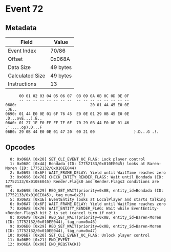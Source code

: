 # Event 72

## Metadata

| Field           | Value    |
|-----------------|----------|
| Event Index     | 70/86    |
| Offset          | 0x068A   |
| Data Size       | 49 bytes |
| Calculated Size | 49 bytes |
| Instructions    | 13       |

```
      00 01 02 03 04 05 06 07  08 09 0A 0B 0C 0D 0E 0F
      -- -- -- -- -- -- -- --  -- -- -- -- -- -- -- --
0680:                                20 01 4A 45 E0 0E             .JE..
0690: 01 44 E0 0E 01 6F 76 45  E0 0E 01 29 0B 45 E0 0E  .D...ovE...).E..
06A0: 01 27 1E F0 FF FF 7F 6F  70 29 0B 44 E0 0E 01 46  .'.....op).D...F
06B0: 29 0B 44 E0 0E 01 47 20  00 21 00                 ).D...G .!.     
```

## Opcodes

```
  0: 0x068A [0x20] SET_CLI_EVENT_UC_FLAG: Lock player control
  1: 0x068C [0x4A] Bondada (ID: 17752133/0x010EE045) looks at Baren-Moren (ID: 17752132/0x010EE044)
  2: 0x0695 [0x6F] WAIT_FRAME_DELAY: Yield until WaitTime reaches zero
  3: 0x0696 [0x76] CHECK_ENTITY_RENDER_FLAGS: Wait until Bondada (ID: 17752133/0x010EE045) Render.Flags0 and Render.Flags3 conditions are met
  4: 0x069B [0x29] REQ_SET_WAIT(priority=0x0B, entity_id=Bondada (ID: 17752133/0x010EE045), tag_num=0x27)
  5: 0x06A2 [0x1E] EventEntity looks at LocalPlayer and starts talking
  6: 0x06A7 [0x6F] WAIT_FRAME_DELAY: Yield until WaitTime reaches zero
  7: 0x06A8 [0x70] WAIT_ENTITY_RENDER_FLAG: Wait while EventEntity->Render.Flags3 bit 2 is set (cancel turn if not)
  8: 0x06A9 [0x29] REQ_SET_WAIT(priority=0x0B, entity_id=Baren-Moren (ID: 17752132/0x010EE044), tag_num=0x46)
  9: 0x06B0 [0x29] REQ_SET_WAIT(priority=0x0B, entity_id=Baren-Moren (ID: 17752132/0x010EE044), tag_num=0x47)
 10: 0x06B7 [0x20] SET_CLI_EVENT_UC_FLAG: Unlock player control
 11: 0x06B9 [0x21] END_EVENT
 12: 0x06BA [0x00] END_REQSTACK()
```

